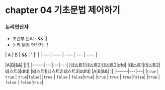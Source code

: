 # chapter 04 기초문법 제어하기
### 논리연산자
- 조건부 논리 : && ||
- 논리 부정 연산자 : !

| A | B | && | '||' |
| --- | ---- | ---- | --- | ---- |

|A|B|&&|'||'|
|------|---|---|---|
|테스트1|테스트2|테스트3|dfd|
|테스트1|테스트2|테스트3|dfd|
|테스트1|테스트2|테스트3|ddfd|
|A|B|&&|	&#124;|
|------|---|---|
|`true` | `true` | `true`|`false`|
|`true` | `false` | `false`|`true`|
|`true` | `true` | `true`|`false`|
|`true` | `false` | `false`|`true`|

